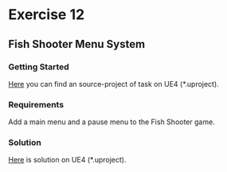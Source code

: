 # Exercise 12
## Fish Shooter Menu System

### Getting Started

[Here](/Course_4_OOP_for_Unreal/Module_3/5_Fish_Shooter_Menu_System/Source/FishShooter.uproject) you can find an source-project of task on UE4 (*.uproject).

### Requirements

Add a main menu and a pause menu to the Fish Shooter game.

### Solution
[Here](/Course_4_OOP_for_Unreal/Module_3/5_Fish_Shooter_Menu_System/Solution/FishShooter.uproject) is solution on UE4 (*.uproject).